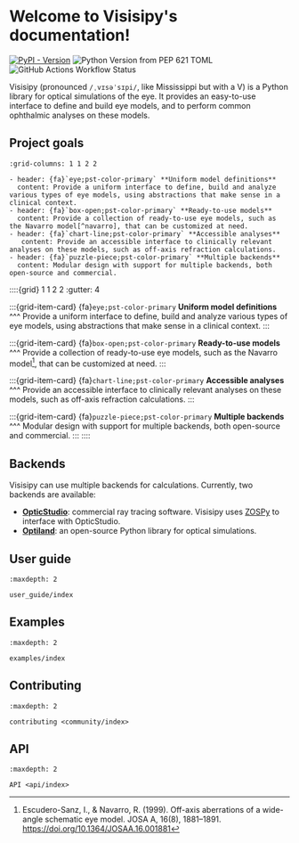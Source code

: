 # Welcome to Visisipy's documentation!

[![PyPI - Version](https://img.shields.io/pypi/v/visisipy)](https://pypi.org/project/visisipy)
![Python Version from PEP 621 TOML](https://img.shields.io/python/required-version-toml?tomlFilePath=https%3A%2F%2Fraw.githubusercontent.com%2FMREYE-LUMC%2Fvisisipy%2Fmain%2Fpyproject.toml)
![GitHub Actions Workflow Status](https://img.shields.io/github/actions/workflow/status/MREYE-LUMC/visisipy/ci.yml)

Visisipy (pronounced `/ˌvɪsəˈsɪpi/`, like Mississippi but with a V) is a Python library for optical simulations of the eye.
It provides an easy-to-use interface to define and build eye models, and to perform common ophthalmic analyses on these models.

## Project goals

```{gallery-grid}
:grid-columns: 1 1 2 2

- header: {fa}`eye;pst-color-primary` **Uniform model definitions**
  content: Provide a uniform interface to define, build and analyze various types of eye models, using abstractions that make sense in a clinical context.
- header: {fa}`box-open;pst-color-primary` **Ready-to-use models**
  content: Provide a collection of ready-to-use eye models, such as the Navarro model[^navarro], that can be customized at need.
- header: {fa}`chart-line;pst-color-primary` **Accessible analyses**
   content: Provide an accessible interface to clinically relevant analyses on these models, such as off-axis refraction calculations.
- header: {fa}`puzzle-piece;pst-color-primary` **Multiple backends**
  content: Modular design with support for multiple backends, both open-source and commercial.
```

::::{grid} 1 1 2 2
:gutter: 4

:::{grid-item-card}
{fa}`eye;pst-color-primary` **Uniform model definitions**
^^^
Provide a uniform interface to define, build and analyze various types of eye models, using abstractions that make sense in a clinical context.
:::

:::{grid-item-card} 
{fa}`box-open;pst-color-primary` **Ready-to-use models**
^^^
Provide a collection of ready-to-use eye models, such as the Navarro model[^navarro], that can be customized at need.
:::

:::{grid-item-card}
{fa}`chart-line;pst-color-primary` **Accessible analyses**
^^^
Provide an accessible interface to clinically relevant analyses on these models, such as off-axis refraction calculations.
:::

:::{grid-item-card}
{fa}`puzzle-piece;pst-color-primary` **Multiple backends**
^^^
Modular design with support for multiple backends, both open-source and commercial.
:::
::::

## Backends

Visisipy can use multiple backends for calculations.
Currently, two backends are available:

- [**OpticStudio**][opticstudio]: commercial ray tracing software. Visisipy uses [ZOSPy][zospy] to interface with OpticStudio.
- [**Optiland**][optiland]: an open-source Python library for optical simulations.

## User guide

```{toctree}
:maxdepth: 2

user_guide/index
```

## Examples

```{toctree}
:maxdepth: 2

examples/index
```

## Contributing

```{toctree}
:maxdepth: 2

contributing <community/index>
```

## API

```{toctree}
:maxdepth: 2

API <api/index>
```

[zospy]: https://zospy.readthedocs.io/
[opticstudio]: https://www.ansys.com/products/optics/ansys-zemax-opticstudio
[optiland]: https://optiland.readthedocs.io/


[^navarro]: Escudero-Sanz, I., & Navarro, R. (1999). Off-axis aberrations of a wide-angle schematic eye model. JOSA A, 16(8), 1881–1891. https://doi.org/10.1364/JOSAA.16.001881
[^rozema]: Rozema, J. J., Rodriguez, P., Navarro, R., & Tassignon, M.-J. (2016). SyntEyes: A Higher-Order Statistical Eye Model for Healthy Eyes. Investigative Ophthalmology & Visual Science, 57(2), 683–691. https://doi.org/10.1167/iovs.15-18067
[^zospy]: Vught, L. van, Haasjes, C., & Beenakker, J.-W. M. (2024). ZOSPy: Optical ray tracing in Python through OpticStudio. Journal of Open Source Software, 9(96), 5756. https://doi.org/10.21105/joss.05756
